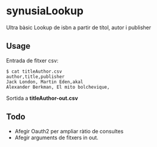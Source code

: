 # synusiaLookup
Ultra bàsic Lookup de isbn a partir de títol, autor i publisher

## Usage
Entrada de fitxer csv:
```
$ cat titleAuthor.csv
author,title,publisher
Jack London, Martin Eden,akal
Alexander Berkman, El mito bolchevique,
```
Sortida a **titleAuthor-out.csv**

## Todo

- Afegir Oauth2 per ampliar ràtio de consultes
- Afegir arguments de fitxers in out.
